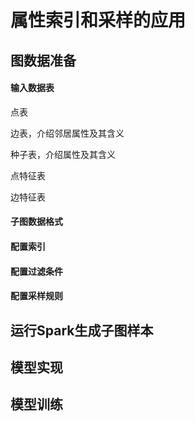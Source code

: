 # 属性索引和采样的应用

## 图数据准备
#### 输入数据表
点表

边表，介绍邻居属性及其含义

种子表，介绍属性及其含义

点特征表

边特征表

#### 子图数据格式

#### 配置索引

#### 配置过滤条件

#### 配置采样规则

## 运行Spark生成子图样本

## 模型实现

## 模型训练